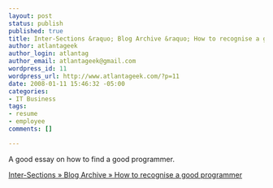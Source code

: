 ```yaml
--- 
layout: post
status: publish
published: true
title: Inter-Sections &raquo; Blog Archive &raquo; How to recognise a good programmer
author: atlantageek
author_login: atlantag
author_email: atlantageek@gmail.com
wordpress_id: 11
wordpress_url: http://www.atlantageek.com/?p=11
date: 2008-01-11 15:46:32 -05:00
categories: 
- IT Business
tags: 
- resume
- employee
comments: []

---
```

A good essay on how to find a good programmer.

<a href="http://www.inter-sections.net/2007/11/13/how-to-recognise-a-good-programmer/">Inter-Sections &raquo; Blog Archive &raquo; How to recognise a good programmer</a>
